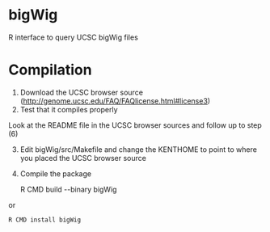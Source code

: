 bigWig
======

R interface to query UCSC bigWig files

Compilation
===========

1. Download the UCSC browser source (http://genome.ucsc.edu/FAQ/FAQlicense.html#license3)
2. Test that it compiles properly

  Look at the README file in the UCSC browser sources and follow up to step (6)

3. Edit bigWig/src/Makefile and change the KENTHOME to point to where you placed the UCSC browser source
4. Compile the package

    R CMD build --binary bigWig

or

    R CMD install bigWig
